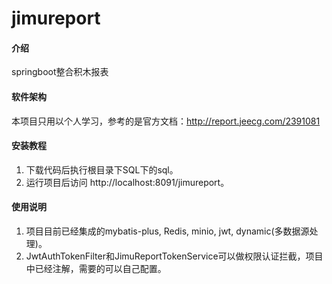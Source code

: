 # jimureport

#### 介绍
springboot整合积木报表

#### 软件架构
本项目只用以个人学习，参考的是官方文档：http://report.jeecg.com/2391081


#### 安装教程

1.  下载代码后执行根目录下SQL下的sql。
2.  运行项目后访问 http://localhost:8091/jimureport。

#### 使用说明

1.  项目目前已经集成的mybatis-plus, Redis, minio, jwt, dynamic(多数据源处理)。
2.  JwtAuthTokenFilter和JimuReportTokenService可以做权限认证拦截，项目中已经注解，需要的可以自己配置。

